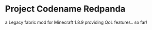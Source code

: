 ﻿# Project Codename Redpanda
a Legacy fabric mod for Minecraft 1.8.9 providing QoL features.. so far!
